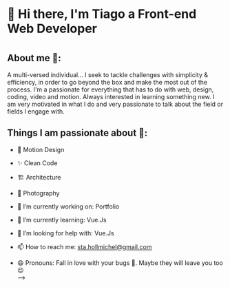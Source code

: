<h1>👋 Hi there, I'm Tiago a Front-end Web Developer <h1>



## About me 🤔:
A multi-versed individual...
I seek to tackle challenges with simplicity & efficiency, in order to go beyond the box and make the most out of the process.
I'm a passionate for everything that has to do with web, design, coding, video and motion. Always interested in learning something new.
I am very motivated in what I do and very passionate to talk about the field or fields I engage with.

## Things I am passionate about 🤗:
- 🏃 Motion Design
- ✨ Clean Code
- 🏗  Architecture
- 📸 Photography


- 🔭 I’m currently working on: Portfolio
- 🌱 I’m currently learning: Vue.Js
- 🤔 I’m looking for help with: Vue.Js

- 📫 How to reach me: sta.hollmichel@gmail.com
- 😄 Pronouns: Fall in love with your bugs 🐛. Maybe they will leave you too 😉  
-->
